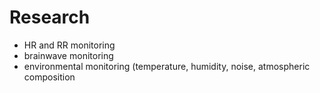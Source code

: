 # Research
- HR and RR monitoring
- brainwave monitoring
- environmental monitoring (temperature, humidity, noise, atmospheric composition
